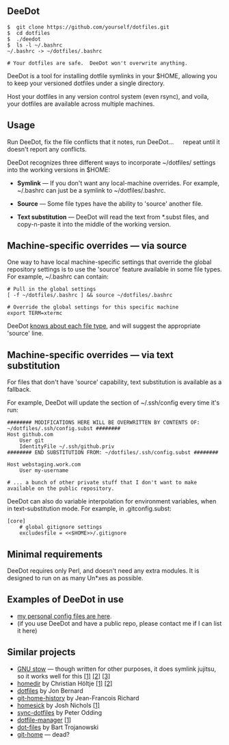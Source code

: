 ## DeeDot ##

    $  git clone https://github.com/yourself/dotfiles.git
    $  cd dotfiles
    $  ./deedot
    $  ls -l ~/.bashrc
    ~/.bashrc -> ~/dotfiles/.bashrc

    # Your dotfiles are safe.  DeeDot won't overwrite anything.

DeeDot is a tool for installing dotfile symlinks in your $HOME, allowing you to keep your versioned dotfiles under a single directory.

Host your dotfiles in any version control system (even rsync), and voila, your dotfiles are available across multiple machines.

## Usage ##

Run DeeDot, fix the file conflicts that it notes, run DeeDot...   repeat until it doesn't report any conflicts.

DeeDot recognizes three different ways to incorporate ~/dotfiles/ settings into the working versions in $HOME:

* **Symlink** — If you don't want any local-machine overrides. For example, ~/.bashrc can just be a symlink to ~/dotfiles/.bashrc.

* **Source** — Some file types have the ability to 'source' another file.

* **Text substitution** — DeeDot will read the text from *.subst files, and copy-n-paste it into the middle of the working version.
  
## Machine-specific overrides — via source ##

One way to have local machine-specific settings that override the global repository settings is to use the 'source' feature available in some file types.  For example, ~/.bashrc can contain:

    # Pull in the global settings
    [ -f ~/dotfiles/.bashrc ] && source ~/dotfiles/.bashrc

    # Override the global settings for this specific machine
    export TERM=xtermc

DeeDot [knows about each file type](https://github.com/DeeNewcum/deedot/blob/f0e7bfcef3344eb4dc05f95f223aafc73cb9d11c/deedot#L129-136), and will suggest the appropriate 'source' line.

## Machine-specific overrides — via text substitution ##

For files that don't have 'source' capability, text substitution is available as a fallback.

For example, DeeDot will update the section of ~/.ssh/config every time it's run: 

    ######## MODIFICATIONS HERE WILL BE OVERWRITTEN BY CONTENTS OF: ~/dotfiles/.ssh/config.subst ########
    Host github.com
        User git
        IdentityFile ~/.ssh/github.priv
    ######## END SUBSTITUTION FROM: ~/dotfiles/.ssh/config.subst ########
    
    Host webstaging.work.com
        User my-username
    
    # ... a bunch of other private stuff that I don't want to make available on the public repository.

DeeDot can also do variable interpolation for environment variables, when in text-substitution mode.  For example, in .gitconfig.subst:

    [core]
        # global gitignore settings
        excludesfile = <<$HOME>>/.gitignore

## Minimal requirements ##

DeeDot requires only Perl, and doesn't need any extra modules.  It is designed to run on as many Un*xes as possible.

## Examples of DeeDot in use ##

* [my personal config files are here](https://github.com/DeeNewcum/dotfiles).
* (if you use DeeDot and have a public repo, please contact me if I can list it here)

## Similar projects ##

* [GNU stow](http://www.inductiveload.com/posts/basic-use-of-gnu-stowxstow/) — though written for other purposes, it does symlink jujitsu, so it works well for this
        [[1]](https://github.com/aspiers/shell-env)
        [[2]](https://github.com/chrra/dotfiles)
        [[3]](https://github.com/jmdeldin/dotfiles)
* [homedir](https://github.com/docwhat/homedir) by Christian Höltje [[1]](https://github.com/willnorris/homedir-packages) [[2]](https://github.com/docwhat/homedir-examples)
* [dotfiles](http://pypi.python.org/pypi/dotfiles) by Jon Bernard
* [git-home-history](http://jean-francois.richard.name/ghh/) by Jean-Francois Richard
* [homesick](https://github.com/technicalpickles/homesick) by Josh Nichols [[1]](https://github.com/technicalpickles/dotpickles)
* [sync-dotfiles](http://peterodding.com/code/python/sync-dotfiles/) by Peter Odding
* [dotfile-manager](http://blog.steve.org.uk/poppa_s_got_a_brand_new_bang_.html) [[1]](http://repository.steve.org.uk/cgi-bin/hgwebdir.cgi/dotfiles/file/adf1e61952a0)
* [dot-files](https://github.com/bartman/dot-files) by Bart Trojanowski
* [git-home](http://git-home.chezwam.org/) — dead?

